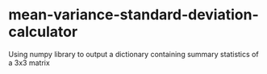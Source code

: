 # mean-variance-standard-deviation-calculator
Using numpy library to output a dictionary containing summary statistics of a 3x3 matrix
